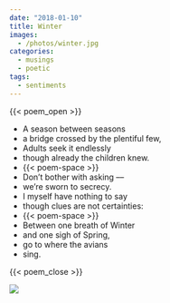 ```yaml
---
date: "2018-01-10"
title: Winter
images:
  - /photos/winter.jpg
categories:
  - musings
  - poetic
tags:
  - sentiments
---
```


{{< poem_open >}}

* A season between seasons
* a bridge crossed by the plentiful few,
* Adults seek it endlessly
* though already the children knew.
* {{< poem-space >}}
* Don’t bother with asking –– 
* we’re sworn to secrecy.
* I myself have nothing to say
* though clues are not certainties:
* {{< poem-space >}}
* Between one breath of Winter
* and one sigh of Spring,
* go to where the avians
* sing.

{{< poem_close >}}

![](/photos/winter.jpg)